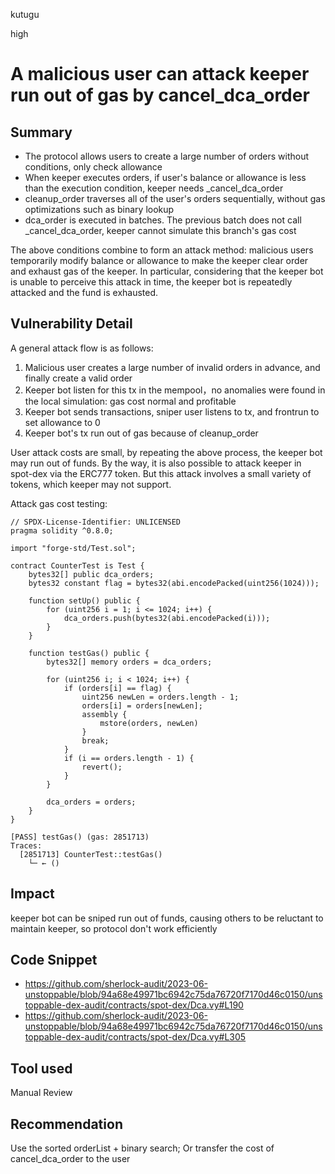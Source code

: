 kutugu

high

# A malicious user can attack keeper run out of gas by cancel_dca_order

## Summary

- The protocol allows users to create a large number of orders without conditions, only check allowance
- When keeper executes orders, if user's balance or allowance is less than the execution condition, keeper needs _cancel_dca_order
- cleanup_order traverses all of the user's orders sequentially, without gas optimizations such as binary lookup
- dca_order is executed in batches. The previous batch does not call _cancel_dca_order, keeper cannot simulate this branch's gas cost

The above conditions combine to form an attack method: malicious users temporarily modify balance or allowance to make the keeper clear order and exhaust gas of the keeper.
In particular, considering that the keeper bot is unable to perceive this attack in time, the keeper bot is repeatedly attacked and the fund is exhausted.

## Vulnerability Detail

A general attack flow is as follows:
1. Malicious user creates a large number of invalid orders in advance, and finally create a valid order
2. Keeper bot listen for this tx in the mempool，no anomalies were found in the local simulation: gas cost normal and profitable
3. Keeper bot sends transactions, sniper user listens to tx, and frontrun to set allowance to 0
4. Keeper bot's tx run out of gas because of cleanup_order

User attack costs are small, by repeating the above process, the keeper bot may run out of funds.
By the way, it is also possible to attack keeper in spot-dex via the ERC777 token. But this attack involves a small variety of tokens, which keeper may not support.

Attack gas cost testing:
```solidity
// SPDX-License-Identifier: UNLICENSED
pragma solidity ^0.8.0;

import "forge-std/Test.sol";

contract CounterTest is Test {
    bytes32[] public dca_orders;
    bytes32 constant flag = bytes32(abi.encodePacked(uint256(1024)));

    function setUp() public {
        for (uint256 i = 1; i <= 1024; i++) {
            dca_orders.push(bytes32(abi.encodePacked(i)));
        }
    }

    function testGas() public {
        bytes32[] memory orders = dca_orders;

        for (uint256 i; i < 1024; i++) {
            if (orders[i] == flag) {
                uint256 newLen = orders.length - 1;
                orders[i] = orders[newLen];
                assembly {
                    mstore(orders, newLen)
                }
                break;
            }
            if (i == orders.length - 1) {
                revert();
            }
        }

        dca_orders = orders;
    }
}
```

```shell
[PASS] testGas() (gas: 2851713)
Traces:
  [2851713] CounterTest::testGas()
    └─ ← ()
```

## Impact

keeper bot can be sniped run out of funds, causing others to be reluctant to maintain keeper, so protocol don't work efficiently

## Code Snippet

- https://github.com/sherlock-audit/2023-06-unstoppable/blob/94a68e49971bc6942c75da76720f7170d46c0150/unstoppable-dex-audit/contracts/spot-dex/Dca.vy#L190
- https://github.com/sherlock-audit/2023-06-unstoppable/blob/94a68e49971bc6942c75da76720f7170d46c0150/unstoppable-dex-audit/contracts/spot-dex/Dca.vy#L305

## Tool used

Manual Review

## Recommendation

Use the sorted orderList + binary search; Or transfer the cost of cancel_dca_order to the user
